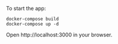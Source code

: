 To start the app:
```
docker-compose build
docker-compose up -d
```
Open http://localhost:3000 in your browser.